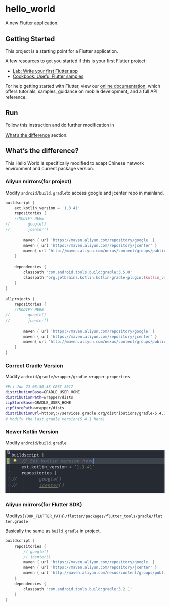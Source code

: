 # hello_world

A new Flutter application.

## Getting Started

This project is a starting point for a Flutter application.

A few resources to get you started if this is your first Flutter project:

- [Lab: Write your first Flutter app](https://flutter.dev/docs/get-started/codelab)
- [Cookbook: Useful Flutter samples](https://flutter.dev/docs/cookbook)

For help getting started with Flutter, view our
[online documentation](https://flutter.dev/docs), which offers tutorials,
samples, guidance on mobile development, and a full API reference.

## Run

Follow this instruction and do further modification in

[What’s the difference](#whats-the-difference) section.

## What’s the difference? 

This Hello World is specifically modified to adapt Chinese network environment and current package version.

### Aliyun mirrors(for project)

Modify `android/build.gradle`to access google and jcenter repo in mainland.

```groovy
buildscript {
    ext.kotlin_version = '1.3.41'
    repositories {
    //MODIFY HERE
//        google()
//        jcenter()

        maven { url 'https://maven.aliyun.com/repository/google' }
        maven { url 'https://maven.aliyun.com/repository/jcenter' }
        maven{ url 'http://maven.aliyun.com/nexus/content/groups/public/'}
    }

    dependencies {
        classpath 'com.android.tools.build:gradle:3.5.0'
        classpath "org.jetbrains.kotlin:kotlin-gradle-plugin:$kotlin_version"
    }
}

allprojects {
    repositories {
    //MODIFY HERE
//        google()
//        jcenter()

        maven { url 'https://maven.aliyun.com/repository/google' }
        maven { url 'https://maven.aliyun.com/repository/jcenter' }
        maven{ url 'http://maven.aliyun.com/nexus/content/groups/public/'}
    }
}
```



### Correct Gradle Version

Modify `android/gradle/wrapper/gradle-wrapper.properties`

```bash
#Fri Jun 23 08:50:38 CEST 2017
distributionBase=GRADLE_USER_HOME
distributionPath=wrapper/dists
zipStoreBase=GRADLE_USER_HOME
zipStorePath=wrapper/dists
distributionUrl=https\://services.gradle.org/distributions/gradle-5.4.1-all.zip
# Modify the last gradle version(5.4.1 here)
```



### Newer Kotlin Version

Modify `android/build.gradle`.

![1568125367654](README.assets/1568125367654.png)

### Aliyun mirrors(for Flutter SDK)

Modify`${YOUR_FLUTTER_PATH}/flutter/packages/flutter_tools/gradle/flutter.gradle`

Basically the same as `build.gradle` in project.

```groovy
buildscript {
    repositories {
        // google()
        // jcenter()
        maven { url 'https://maven.aliyun.com/repository/google' }
        maven { url 'https://maven.aliyun.com/repository/jcenter' }
        maven { url 'http://maven.aliyun.com/nexus/content/groups/public' }
    }
    dependencies {
        classpath 'com.android.tools.build:gradle:3.2.1'
    }
}
```





